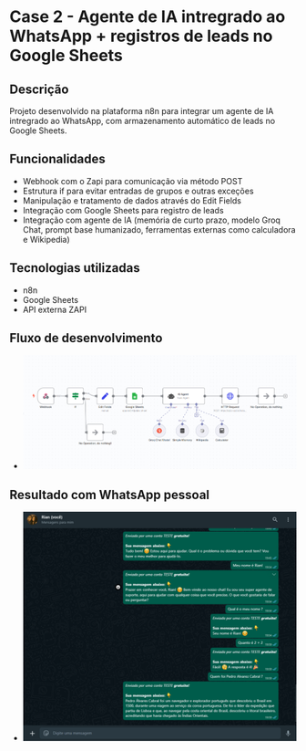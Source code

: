 # Case 2 - Agente de IA intregrado ao WhatsApp +  registros de leads no Google Sheets

## Descrição
Projeto desenvolvido na plataforma n8n para integrar um agente de IA intregrado ao WhatsApp, com armazenamento automático de leads no Google Sheets.

## Funcionalidades
- Webhook com o Zapi para comunicação via método POST
- Estrutura if para evitar entradas de grupos e outras exceções
- Manipulação e tratamento de dados através do Edit Fields
- Integração com Google Sheets para registro de leads
- Integração com agente de IA (memória de curto prazo, modelo Groq Chat, prompt base humanizado, ferramentas externas como calculadora e Wikipedia)

## Tecnologias utilizadas
- n8n
- Google Sheets
- API externa ZAPI

## Fluxo de desenvolvimento

- ![Fluxo de desenvolvimento agente de ia com integração WhatsApp + registros de leads no google sheets](https://github.com/riansousa1/n8n-projects/raw/main/case02img.png?raw=true)

## Resultado com WhatsApp pessoal

- ![Resultado de Agente de IA com WhatsApp pessoal](https://github.com/riansousa1/n8n-projects/raw/main/testeWhatsapp.PNG?raw=true)
